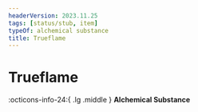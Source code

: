 ```yaml
---
headerVersion: 2023.11.25
tags: [status/stub, item]
typeOf: alchemical substance
title: Trueflame
---
```

# Trueflame
:octicons-info-24:{ .lg .middle } **Alchemical Substance**  

